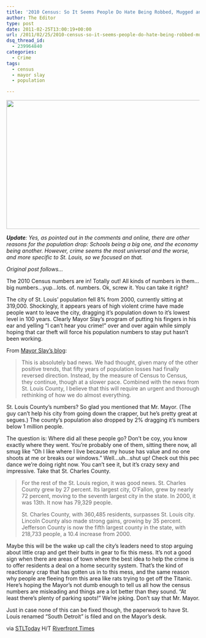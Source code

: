 ```yaml
---
title: '2010 Census: So It Seems People Do Hate Being Robbed, Mugged and Shot'
author: The Editor
type: post
date: 2011-02-25T13:00:19+00:00
url: /2011/02/25/2010-census-so-it-seems-people-do-hate-being-robbed-mugged-and-shot/
dsq_thread_id:
  - 239964840
categories:
  - Crime
tags:
  - census
  - mayor slay
  - population

---
```

[<img class="aligncenter size-full wp-image-9080" title="south_detroit" src="http://media.punchingkitty.com/wordpress/2011/02/south_detroit.jpg" alt="" width="600" height="336" />][1]

_**Update**: Yes, as pointed out in the comments and online, there are other reasons for the population drop: Schools being a big one, and the economy being another. However, crime seems the most universal and the worse, and more specific to St. Louis, so we focused on that._

_Original post follows&#8230;_

The 2010 Census numbers are in! Totally out! All kinds of numbers in them&#8230;big numbers&#8230;yup&#8230;lots. of. numbers. Ok, screw it. You can take it right?

The city of St. Louis&#8217; population fell 8% from 2000, currently sitting at 319,000. Shockingly, it appears years of high violent crime have made people want to leave the city, dragging it&#8217;s population down to it&#8217;s lowest level in 100 years. Clearly Mayor Slay&#8217;s program of putting his fingers in his ear and yelling &#8220;I can&#8217;t hear you crime!&#8221; over and over again while simply hoping that car theft will force his population numbers to stay put hasn&#8217;t been working.

From <a href="http://www.mayorslay.com/blog/post.php?postID=17337" target="_blank">Mayor Slay&#8217;s blog</a>:

> This is absolutely bad news. We had thought, given many of the other positive trends, that fifty years of population losses had finally reversed direction. Instead, by the measure of Census to Census, they continue, though at a slower pace. Combined with the news from St. Louis County, I believe that this will require an urgent and thorough rethinking of how we do almost everything.

St. Louis County&#8217;s numbers? So glad you mentioned that Mr. Mayor. (The guy can&#8217;t help his city from going down the crapper, but he&#8217;s pretty great at segues.) The county&#8217;s population also dropped by 2% dragging it&#8217;s numbers below 1 million people.

The question is: Where did all these people go? Don&#8217;t be coy, you know exactly where they went. You&#8217;re probably one of them, sitting there now, all smug like &#8220;Oh I like where I live because my house has value and no one shoots at me or breaks our windows.&#8221; Well&#8230;uh&#8230;shut up! Check out this pec dance we&#8217;re doing right now. You can&#8217;t see it, but it&#8217;s crazy sexy and impressive. Take that St. Charles County.

> For the rest of the St. Louis region, it was good news. St. Charles County grew by 27 percent. Its largest city, O&#8217;Fallon, grew by nearly 72 percent, moving to the seventh largest city in the state. In 2000, it was 13th. It now has 79,329 people.
> 
> St. Charles County, with 360,485 residents, surpasses St. Louis city. Lincoln County also made strong gains, growing by 35 percent. Jefferson County is now the fifth largest county in the state, with 218,733 people, a 10.4 increase from 2000.

Maybe this will be the wake up call the city&#8217;s leaders need to stop arguing about little crap and get their butts in gear to fix this mess. It&#8217;s not a good sign when there are areas of town where the best idea to help the crime is to offer residents a deal on a home security system. That&#8217;s the kind of reactionary crap that has gotten us in to this mess, and the same reason why people are fleeing from this area like rats trying to get off the Titanic. Here&#8217;s hoping the Mayor&#8217;s not dumb enough to tell us all how the census numbers are misleading and things are a lot better than they sound. &#8220;At least there&#8217;s plenty of parking spots!&#8221; We&#8217;re joking. Don&#8217;t say that Mr. Mayor.

Just in case none of this can be fixed though, the paperwork to have St. Louis renamed &#8220;South Detroit&#8221; is filed and on the Mayor&#8217;s desk.

via <a href="http://www.stltoday.com/news/local/metro/article_a1434d74-4046-11e0-8ae8-0017a4a78c22.html" target="_blank">STLToday</a> H/T <a href="http://blogs.riverfronttimes.com/dailyrft/2011/02/2010_census_st_louis_francis_slay.php" target="_blank">Riverfront Times</a>

 [1]: http://media.punchingkitty.com/wordpress/2011/02/south_detroit.jpg